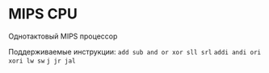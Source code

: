 # MIPS CPU

Однотактовый MIPS процессор

Поддерживаемые инструкции:
`add sub and or xor sll srl`
`addi andi ori xori lw sw`
`j jr jal`
